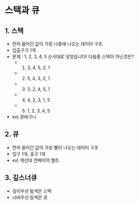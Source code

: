 # 스택과 큐

## 1. 스택

-   먼저 들어간 값이 가장 나중에 나오는 데이터 구조
-   입출구가 1개
-   문제 : 1, 2, 3, 4, 5 순서대로 넣었습니다! 다음중 스택이 아닌것은?
    -   1. 3, 4, 5, 2, 1
    -   2. 5, 4, 3, 2, 1
    -   3. 3, 2, 4, 5, 1
    -   4. 4, 2, 3, 1, 5
    -   5. 1, 2, 3, 4, 5
-   ex) 장바구니

## 2. 큐

-   먼저 들어간 값이 가장 빨리 나오는 데이터 구조
-   입구 1개, 출구 1개
-   ex) 계산대 컨베이어 벨트

## 3. 깊스너큐

-   깊이우선 탐색은 스택
-   너비우선 탐색은 큐
